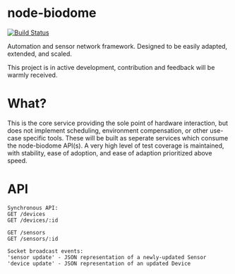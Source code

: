 node-biodome
============

[![Build Status](https://secure.travis-ci.org/andrewk/biodome-server.png?branch=master)](http://travis-ci.org/andrewk/biodome-server)

Automation and sensor network framework. Designed to be easily adapted, extended, and scaled.

This project is in active development, contribution and feedback will be warmly received.

What?
====
This is the core service providing the sole point of hardware interaction, but does not implement scheduling, environment compensation, or other use-case specific tools. These will be built as seperate services which consume the node-biodome API(s). A very high level of test coverage is maintained, with stability, ease of adoption, and ease of adaption prioritized above speed.

API
===

```
Synchronous API:
GET /devices
GET /devices/:id

GET /sensors
GET /sensors/:id

Socket broadcast events:
'sensor update' - JSON representation of a newly-updated Sensor
'device update' - JSON representation of an updated Device
```
